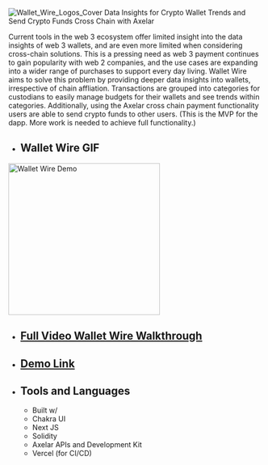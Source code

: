 ![Wallet_Wire_Logos_Cover](https://user-images.githubusercontent.com/100870737/195976418-6315da2c-c06d-499f-bd8a-f76aa5741e46.png)
Data Insights for Crypto Wallet Trends and Send Crypto Funds Cross Chain with Axelar

Current tools in the web 3 ecosystem offer limited insight into the data insights of web 3 wallets, and are even more limited when considering cross-chain solutions. This is a pressing need as web 3 payment continues to gain popularity with web 2 companies, and the use cases are expanding into a wider range of purchases to support every day living. Wallet Wire aims to solve this problem by providing deeper data insights into wallets, irrespective of chain affliation. Transactions are grouped into categories for custodians to easily manage budgets for their wallets and see trends within categories. Additionally, using the Axelar cross chain payment functionality users are able to send crypto funds to other users. (This is the MVP for the dapp. More work is needed to achieve full functionality.)


* ## Wallet Wire GIF

<img src="https://user-images.githubusercontent.com/100870737/195983592-c3547521-425a-4cf4-be54-8fe313df4672.gif" alt="Wallet Wire Demo" title="Wallet Wire Showcase Gif" width="300"/>

* ## [Full Video Wallet Wire Walkthrough](https://www.loom.com/share/b5692b19ad55495690c36c1f2a5c6493)

* ## [Demo Link](https://walletwire.vercel.app/dashboard)

 *  ## Tools and Languages
    * Built w/ 
    * Chakra UI
    * Next JS
    * Solidity
    * Axelar APIs and Development Kit
    * Vercel (for CI/CD)
